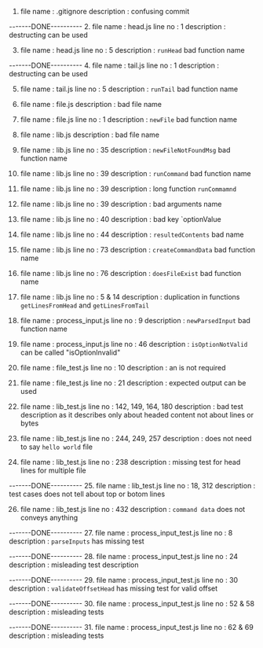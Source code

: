 1. file name : .gitignore
   description : confusing commit


-------DONE----------
2. file name : head.js
   line no : 1
   description : destructing can be used

3. file name : head.js
   line no : 5
   description : `runHead` bad function name


-------DONE----------
4. file name : tail.js
   line no : 1
   description : destructing can be used

5. file name : tail.js
   line no : 5
   description : `runTail` bad function name 

6. file name : file.js
   description : bad file name 

7. file name : file.js
   line no : 1
   description : `newFile` bad function name 

8. file name : lib.js
   description : bad file name

9. file name : lib.js
   line no : 35
   description : `newFileNotFoundMsg` bad function name 

10. file name : lib.js
    line no : 39
    description : `runCommand` bad function name 

11. file name : lib.js
    line no : 39
    description : long function `runCommamnd`

12. file name : lib.js
    line no : 39
    description : bad arguments name 

13. file name : lib.js
    line no : 40
    description : bad key `optionValue

14. file name : lib.js
    line no : 44
    description : `resultedContents` bad name

15. file name : lib.js
    line no : 73
    description : `createCommandData` bad function name

16. file name : lib.js
    line no : 76
    description : `doesFileExist` bad function name

17. file name : lib.js
    line no : 5 & 14
    description : duplication in functions `getLinesFromHead` and `getLinesFromTail`

18. file name : process_input.js
    line no : 9
    description : `newParsedInput` bad function name

19. file name : process_input.js
    line no : 46
    description : `isOptionNotValid` can be called "isOptionInvalid"

20. file name : file_test.js
    line no : 10
    description : an is not required

21. file name : file_test.js
    line no : 21
    description : expected output can be used

22. file name : lib_test.js
    line no : 142, 149, 164, 180
    description : bad test description as it describes only about headed content not about lines or bytes

23. file name : lib_test.js
    line no : 244, 249, 257
    description : does not need to say `hello world` file

24. file name : lib_test.js
    line no : 238
    description : missing test for head lines for multiple file


-------DONE----------
25. file name : lib_test.js
    line no : 18, 312
    description : test cases does not tell about top or botom lines

26. file name : lib_test.js
    line no : 432
    description : `command data` does not conveys anything


-------DONE----------
27. file name : process_input_test.js
    line no : 8
    description : `parseInputs` has missing test


-------DONE----------
28. file name : process_input_test.js
    line no : 24
    description : misleading test description
 

-------DONE----------
29. file name : process_input_test.js
    line no : 30
    description : `validateOffsetHead` has missing test for valid offset


-------DONE----------
30. file name : process_input_test.js
    line no : 52 & 58
    description : misleading tests


-------DONE----------
31. file name : process_input_test.js
    line no : 62 & 69
    description : misleading tests
